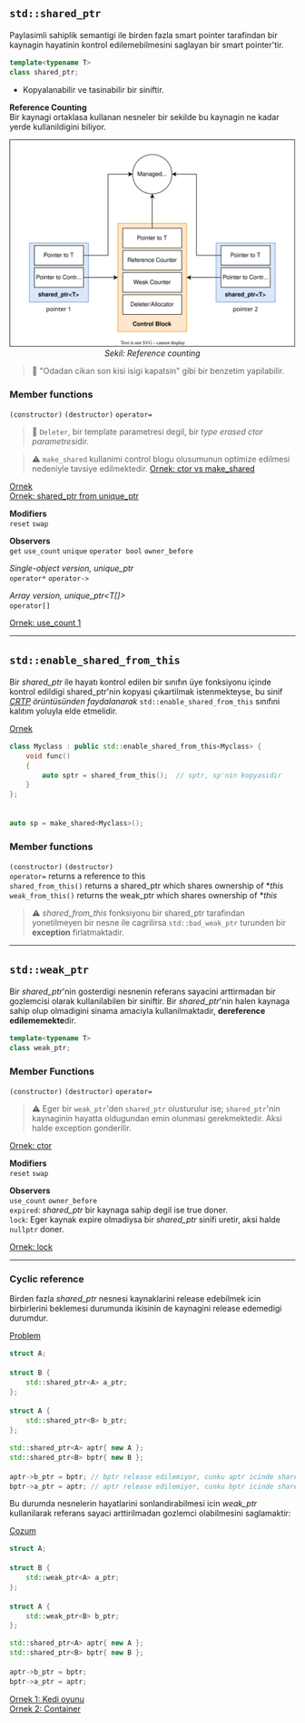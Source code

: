 ## `std::shared_ptr`
Paylasimli sahiplik semantigi ile birden fazla smart pointer tarafindan bir kaynagin hayatinin kontrol edilemebilmesini saglayan bir smart pointer'tir.

```C++
template<typename T>
class shared_ptr;
```
* Kopyalanabilir ve tasinabilir bir siniftir.

**Reference Counting**  
Bir kaynagi ortaklasa kullanan nesneler bir sekilde bu kaynagin ne kadar yerde kullanildigini biliyor.

<p align="center">
  <img src="res/img/shared_ptr_control_block.drawio.svg" width=""/><br/>
  <i>Sekil: Reference counting</i>
</p>

> :triangular_flag_on_post: "Odadan cikan son kisi isigi kapatsin" gibi bir benzetim yapilabilir.

### Member functions
`(constructor)` `(destructor)` `operator=`  

> :triangular_flag_on_post: `Deleter`, bir template parametresi degil, bir *type erased ctor parametresi*dir.

> :warning: `make_shared` kullanimi control blogu olusumunun optimize edilmesi nedeniyle tavsiye edilmektedir. [Ornek: ctor vs make_shared](res/src/shared_ptr02.cpp)

[Ornek](res/src/shared_ptr01.cpp)  
[Ornek: shared_ptr from unique_ptr](res/src/shared_ptr05.cpp)  

**Modifiers**  
`reset` `swap`  

**Observers**  
`get` `use_count` `unique` `operator bool` `owner_before`  

*Single-object version, unique_ptr<T>*  
`operator*` `operator->`  

*Array version, unique_ptr<T[]>*  
`operator[]`  

[Ornek: use_count 1](res/src/shared_ptr03.cpp)  

----------------------------------

## `std::enable_shared_from_this`

Bir *shared_ptr* ile hayatı kontrol edilen bir sınıfın üye fonksiyonu içinde kontrol edildigi shared_ptr'nin kopyasi çıkartilmak istenmekteyse, bu sinif *[CRTP](../04_advanced/000_crtp.md#crtp) örüntüsünden faydalanarak* `std::enable_shared_from_this` sınıfıni kalıtım yoluyla elde etmelidir.

[Ornek](res/src/shared_ptr04.cpp)
```C++
class Myclass : public std::enable_shared_from_this<Myclass> {
    void func()
    {
        auto sptr = shared_from_this();  // sptr, sp'nin kopyasidir
    }
};


auto sp = make_shared<Myclass>();
```

### Member functions
`(constructor)` `(destructor)`   
`operator=`  returns a reference to this  
`shared_from_this()`  returns a shared_ptr which shares ownership of **this*  
`weak_from_this()`  returns the weak_ptr which shares ownership of **this*  

> :warning: *shared_from_this* fonksiyonu bir shared_ptr tarafindan yonetilmeyen bir nesne ile cagrilirsa `std::bad_weak_ptr` turunden bir **exception** firlatmaktadir.

<!-- [Ornek kodlar](repos/necatiergin/cpp-kursu-kodlar/1760_SHARED_PTR) -->

------------------------------

## `std::weak_ptr`

Bir *shared_ptr*'nin gosterdigi nesnenin referans sayacini arttirmadan bir gozlemcisi olarak kullanilabilen bir siniftir. Bir *shared_ptr*'nin halen kaynaga sahip olup olmadigini sinama amaciyla kullanilmaktadir, **dereference edilememekte**dir.

```C++
template<typename T>
class weak_ptr;
```

### Member Functions
`(constructor)` `(destructor)` `operator=`  

> :warning: Eger bir `weak_ptr`'den `shared_ptr` olusturulur ise; `shared_ptr`'nin kaynaginin hayatta oldugundan emin olunmasi gerekmektedir. Aksi halde exception gonderilir.  

[Ornek: ctor](res/src/weak_ptr01.cpp)  

**Modifiers**  
`reset` `swap`  

**Observers**  
`use_count` `owner_before`  
`expired`:  *shared_ptr* bir kaynaga sahip degil ise true doner.  
`lock`:  Eger kaynak expire olmadiysa bir *shared_ptr* sinifi uretir, aksi halde `nullptr` doner.  

[Ornek: lock](res/src/weak_ptr02.cpp)  

----------------------------

### Cyclic reference
Birden fazla *shared_ptr* nesnesi kaynaklarini release edebilmek icin birbirlerini beklemesi durumunda ikisinin de kaynagini release edemedigi durumdur.

[Problem](res/src/cyclic_ref01.cpp)  
```C++
struct A;

struct B {
    std::shared_ptr<A> a_ptr;
};

struct A {
    std::shared_ptr<B> b_ptr;
};
```
```C++
std::shared_ptr<A> aptr{ new A };
std::shared_ptr<B> bptr{ new B };

aptr->b_ptr = bptr; // bptr release edilemiyor, cunku aptr icinde shared_ptr nesnesi var
bptr->a_ptr = aptr; // aptr release edilemiyor, cunku bptr icinde shared_ptr nesnesi var
```

Bu durumda nesnelerin hayatlarini sonlandirabilmesi icin *weak_ptr* kullanilarak referans sayaci arttirilmadan gozlemci olabilmesini saglamaktir:

[Cozum](res/src/cyclic_ref02.cpp)  
```C++
struct A;

struct B {
    std::weak_ptr<A> a_ptr;
};

struct A {
    std::weak_ptr<B> b_ptr;
};
```
```C++
std::shared_ptr<A> aptr{ new A };
std::shared_ptr<B> bptr{ new B };

aptr->b_ptr = bptr;
bptr->a_ptr = aptr;
```

[Ornek 1: Kedi oyunu](res/src/cyclic_ref03.cpp)  
[Ornek 2: Container](res/src/cyclic_ref04.cpp)  




